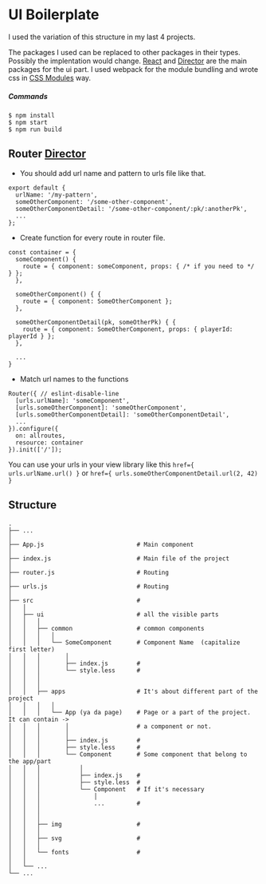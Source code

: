 # UI Boilerplate

I used the variation of this structure in my last 4 projects.

The packages I used can be replaced to other packages in their types. Possibly the implentation would change.
[React](https://github.com/facebook/react) and [Director](https://github.com/flatiron/director) are the main packages for the ui part. I used webpack for the module bundling and wrote css in [CSS Modules](https://github.com/css-modules/css-modules) way.


##### Commands

```
$ npm install
$ npm start
$ npm run build
```



## Router [Director](https://github.com/flatiron/director)

* You should add url name and pattern to urls file like that.

```
export default {
  urlName: '/my-pattern',
  someOtherComponent: '/some-other-component',
  someOtherComponentDetail: '/some-other-component/:pk/:anotherPk',
  ...
};
```


* Create function for every route in router file.

```
const container = {
  someComponent() {
    route = { component: someComponent, props: { /* if you need to */ } };
  },

  someOtherComponent() { {
    route = { component: SomeOtherComponent };
  },

  someOtherComponentDetail(pk, someOtherPk) { {
    route = { component: SomeOtherComponent, props: { playerId: playerId } };
  },

  ...
}
```


* Match url names to the functions

```
Router({ // eslint-disable-line
  [urls.urlName]: 'someComponent',
  [urls.someOtherComponent]: 'someOtherComponent',
  [urls.someOtherComponentDetail]: 'someOtherComponentDetail',
  ...
}).configure({
  on: allroutes,
  resource: container
}).init(['/']);
```

You can use your urls in your view library like this `href={ urls.urlName.url() }` or `href={ urls.someOtherComponentDetail.url(2, 42) }`


 

## Structure

    .
    ├── ...
    │
    ├── App.js                          # Main component
    │
    ├── index.js                        # Main file of the project
    │
    ├── router.js                       # Routing
    │
    ├── urls.js                         # Routing
    │
    ├── src                             #
    │   │
    │   ├── ui                          # all the visible parts
    │   │   │
    │   │   ├── common                  # common components
    │   │   │   │
    │   │   │   └── SomeComponent       # Component Name  (capitalize first letter)
    │   │   │       │
    │   │   │       ├── index.js        #
    │   │   │       └── style.less      #
    │   │   │
    │   │   │
    │   │   ├── apps                    # It's about different part of the project
    │   │   │   │
    │   │   │   └── App (ya da page)    # Page or a part of the project. It can contain ->
    │   │   │       │                   # a component or not.
    │   │   │       │
    │   │   │       ├── index.js        #
    │   │   │       ├── style.less      #
    │   │   │       └── Component       # Some component that belong to the app/part
    │   │   │           │
    │   │   │           ├── index.js    #
    │   │   │           ├── style.less  #
    │   │   │           └── Component   # If it's necessary
    │   │   │               │
    │   │   │               ...         #
    │   │   │
    │   │   │
    │   │   ├── img                     #
    │   │   │
    │   │   ├── svg                     #
    │   │   │
    │   │   └── fonts                   #
    │   │
    │   └── ...
    └── ...
